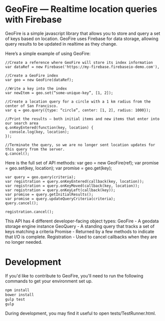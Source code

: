GeoFire — Realtime location queries with Firebase
==========

GeoFire is a simple javascript library that allows you to store and
query a set of keys based on location. GeoFire uses Firebase for
data storage, allowing query results to be updated in realtime as they change.

Here’s a simple example of using GeoFire:

    //Create a reference where GeoFire will store its index information
    var dataRef = new Firebase('https://my-firebase.firebaseio-demo.com'),

    //Create a GeoFire index
    var geo = new GeoFire(dataRef);

    //Write a key into the index
    var newItem = geo.set(“some-unique-key”, [1, 2]);

    //Create a location query for a circle with a 1 km radius from the center of San Francisco.
    var q = geo.query({type: “circle”, center: [1, 2], radius: 1000});

    //Print the results — both initial items and new items that enter into our search area
    q.onKeyEntered(function(key, location) {
      console.log(key, location);
    });

    //Terminate the query, so we are no longer sent location updates for this query from the server.
    q.cancel();

Here is the full set of API methods:
    var geo = new GeoFire(ref);
    var promise = geo.set(key, location);
    var promise = geo.get(key);

    var query = geo.query(criteria);
    var registration = query.onKeyEntered(callback(key, location));
    var registration = query.onKeyMoved(callback(key, location));
    var registration = query.onKeyLeft(callback(key));
    var promise = query.getInitialResults();
    var promise = query.updateQueryCriteria(criteria);
    query.cancel();

    registration.cancel();

This API has 4 different developer-facing object types:
    GeoFire - A geodata storage engine instance
    GeoQuery - A standing query that tracks a set of keys matching a criteria
    Promise - Returned by a few methods to indicate that I/O is complete.
    Registration - Used to cancel callbacks when they are no longer needed.

Development
====

If you'd like to contribute to GeoFire, you'll need to run the following commands to get your
environment set up.

```bash
npm install
bower install
gulp test
gulp
```

During development, you may find it useful to open tests/TestRunner.html.
